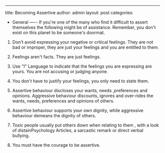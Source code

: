 ---
title: Becoming Assertive
author: admin
layout: post
categories:
  - General
—--
If you're one of the many who find it difficult to assert themselves the following might be of assistance. Remember, you don't exist on this planet to be someone's doormat.

1. Don't avoid expressing your negative or critical feelings. They are not bad or improper, they are just your feelings and you are entitled to them.

2. Feelings aren't facts. They are just feelings.

3. Use "I" Language to indicate that the feelings you are expressing are yours. You are not accusing or judging anyone.

4. You don't have to justify your feelings, you only need to state them.

5. Assertive behaviour discloses your wants, needs ,preferences and opinions. Aggressive behaviour discounts, ignores and over-rides the wants, needs, preferences and opinions of others.

6. Assertive behaviour supports your own dignity, while aggressive behaviour demeans the dignity of others.

7. Toxic people usually put others down when relating to them , with a look of distainPsychology Articles, a sarcastic remark or direct verbal bullying.

8. You must have the courage to be assertive.
